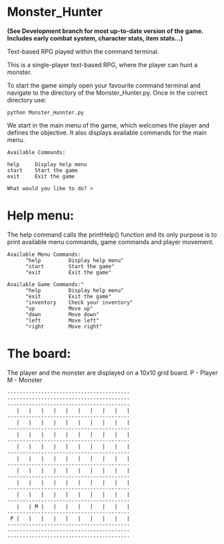 # Monster_Hunter
__(See Development branch for most up-to-date version of the game. Includes early combat system, character stats, item stats...)__

Text-based RPG played within the command terminal. 

This is a single-player text-based RPG, where the player can hunt a monster.

To start the game simply open your favourite command terminal and navigate to the directory of the Monster_Hunter.py. Once in the correct directory use:

    python Monster_Hunnter.py
    
We start in the main menu of the game, which welcomes the player and defines the objective. It also displays available commands for the main menu.

    Available Commands:

    help     Display help menu
    start    Start the game
    exit     Exit the game

    What would you like to do? >
    
# Help menu:

The help command calls the printHelp() function and its only purpose is to print available menu commands, game commands and             player movement.

    Available Menu Commands:
          "help         Display help menu"
          "start        Start the game"
          "exit         Exit the game"
          
    Available Game Commands:"
          "help         Display help menu"
          "exit         Exit the game"
          "inventory    Check your inventory"
          "up           Move up"
          "down         Move down"
          "left         Move left"
          "right        Move right"

# The board:

The player and the monster are displayed on a 10x10 grid board.
P - Player
M - Monster

    ----------------------------------------
    ----------------------------------------
    ----------------------------------------
       |   |   |   |   |   |   |   |   |   |
    ----------------------------------------
       |   |   |   |   |   |   |   |   |   |
    ----------------------------------------
       |   |   |   |   |   |   |   |   |   |
    ----------------------------------------
       |   |   |   |   |   |   |   |   |   |
    ----------------------------------------
       |   |   |   |   |   |   |   |   |   |
    ----------------------------------------
       |   |   |   |   |   |   |   |   |   |
    ----------------------------------------
       |   |   |   |   |   |   |   |   |   |
    ----------------------------------------
       |   |   |   |   |   |   |   |   |   |
    ----------------------------------------
       |   | M |   |   |   |   |   |   |   |
    ----------------------------------------
     P |   |   |   |   |   |   |   |   |   |
    ----------------------------------------
    ----------------------------------------
    ----------------------------------------
    
 
